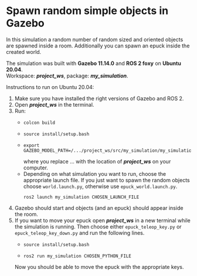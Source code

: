 # Spawn random simple objects in Gazebo

In this simulation a random number of random sized and oriented objects are spawned inside a room. Additionally you can spawn an epuck inside the created world.

The simulation was built with **Gazebo 11.14.0** and **ROS 2 foxy** on **Ubuntu 20.04**.  
Workspace: ***project_ws***, package: ***my_simulation***.

Instructions to run on Ubuntu 20.04:
1. Make sure you have installed the right versions of Gazebo and ROS 2.
2. Open ***project_ws*** in the terminal.
3. Run:
    - ```
      colcon build
      ```
    - ```
      source install/setup.bash
      ```
    - ```
      export GAZEBO_MODEL_PATH=/.../project_ws/src/my_simulation/my_simulation/models:$GAZEBO_MODEL_PATH
      ```
      where you replace ... with the location of ***project_ws*** on your computer.
    - Depending on what simulation you want to run, choose the appropriate launch file. If you just want to spawn the random objects choose ```world.launch.py```, otherwise use ```epuck_world.launch.py```.
      ```
      ros2 launch my_simulation CHOSEN_LAUNCH_FILE
      ```
4. Gazebo should start and objects (and an epuck) should appear inside the room.
5. If you want to move your epuck open ***project_ws*** in a new terminal while the simulation is running. Then choose either ```epuck_teleop_key.py``` or ```epuck_teleop_key_down.py``` and run the following lines.
   - ```
     source install/setup.bash
     ```
   - ```
     ros2 run my_simulation CHOSEN_PYTHON_FILE
     ```
   Now you should be able to move the epuck with the appropriate keys.

